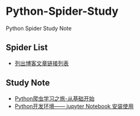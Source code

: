 # Python-Spider-Study
Python Spider Study Note

## Spider List
- [列出博客文章链接列表](./Simple/SpiderTest-Ns96-Archive.py)

## Study Note 
- [Python爬虫学习之旅-从基础开始](https://ns96.com/2018/01/09/python-spider-start/)
- [Python开发环境—— jupyter Notebook 安装使用 ](https://ns96.com/2018/01/14/python-notebook/)
